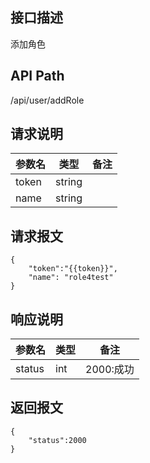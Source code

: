 ## 接口描述
添加角色
## API Path
/api/user/addRole
## 请求说明
|参数名   |类型    |备注             |
|---------|--------|-----------------|
|token    |string  |                 |
|name     |string  |                 |
## 请求报文
    {
        "token":"{{token}}",
        "name": "role4test"
    }
## 响应说明
|参数名   |类型    |备注             |
|---------|--------|-----------------|
|status   |int     |2000:成功        |
## 返回报文
	{
		"status":2000	
	}
